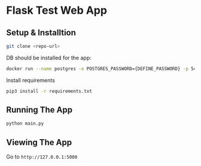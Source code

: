 # Flask Test Web App

## Setup & Installtion

```bash
git clone <repo-url>
```

DB should be installed for the app: 

```bash
docker run --name postgres -e POSTGRES_PASSWORD={DEFINE_PASSWORD} -p 5432:5432 -d postgres
```
Install requirements
```bash
pip3 install -r requirements.txt
```

## Running The App

```bash
python main.py
```

## Viewing The App

Go to `http://127.0.0.1:5000`
